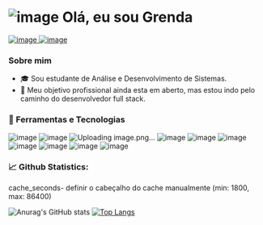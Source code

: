 # ![image](https://img.icons8.com/dusk/64/000000/java-coffee-cup-logo.png)  Olá, eu sou Grenda



[![image](https://user-images.githubusercontent.com/80162033/114620991-8ec6b200-9c82-11eb-8a18-6255c0a1ba6f.png) ](https://www.linkedin.com/in/grenda-carla-ferreira-silva-69bb4a1b9/)
[![image](https://user-images.githubusercontent.com/80162033/115641472-8d832e00-a2ef-11eb-9cd7-87d79be6b497.png) ](https://github.com/GrendaCarla)



### Sobre mim






* 🎓 Sou estudante de Análise e Desenvolvimento de Sistemas.
* 🔭 Meu objetivo profissional ainda esta em aberto, mas estou indo pelo caminho do desenvolvedor full stack.

        
        
        
### 🔧 Ferramentas e Tecnologias

 ![image](https://img.icons8.com/dusk/50/000000/python.png) ![image](https://img.icons8.com/color/48/000000/c-programming.png) ![Uploading image.png…]()
![image](https://user-images.githubusercontent.com/80162033/115634394-f1055f80-a2df-11eb-8887-79649b7e521d.png) ![image](https://user-images.githubusercontent.com/80162033/115634489-18f4c300-a2e0-11eb-87c1-4a64cfd38c58.png) ![image](https://user-images.githubusercontent.com/80162033/115634546-3164dd80-a2e0-11eb-930f-69f794808f90.png) ![image](https://img.icons8.com/color/50/000000/dart.png) ![image](https://user-images.githubusercontent.com/80162033/115634628-6113e580-a2e0-11eb-84c1-74028ec8d1fb.png)
 ![image](https://img.icons8.com/color/48/000000/microsoft-sql-server.png) ![image](https://user-images.githubusercontent.com/80162033/115634695-7ee14a80-a2e0-11eb-9d5a-80094ebe0bc3.png)
 


### 📈 Github Statistics:

cache_seconds- definir o cabeçalho do cache manualmente (min: 1800, max: 86400)

![Anurag's GitHub stats](https://github-readme-stats.vercel.app/api?username=GrendaCarla&show_icons=true&hide=issues&bg_color=230E3E&text_color=8692FB&icon_color=F01A80&title_color=59CCBA)      [![Top Langs](https://github-readme-stats.vercel.app/api/top-langs/?username=GrendaCarla&layout=compact&bg_color=230E3E&text_color=F01A80&icon_color=F01A80&title_color=8692FB)](https://github.com/anuraghazra/github-readme-stats)

<!-- &theme=synthwave-->

